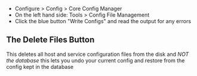 - Configure > Config > Core Config Manager
- On the left hand side: Tools > Config File Management
- Click the blue button "Write Configs" and read the output for any errors

## The Delete Files Button
This deletes all host and service configuration files from the disk and _NOT the database_ this lets you undo your current config and restore from the config kept in the database

